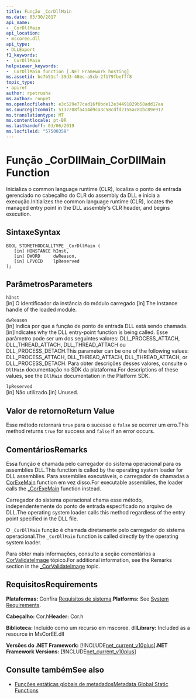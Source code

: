 ```yaml
---
title: Função _CorDllMain
ms.date: 03/30/2017
api_name:
- _CorDllMain
api_location:
- mscoree.dll
api_type:
- DLLExport
f1_keywords:
- _CorDllMain
helpviewer_keywords:
- _CorDllMain function [.NET Framework hosting]
ms.assetid: bc7b51cf-39d3-48ec-a5cb-2f179fbefff8
topic_type:
- apiref
author: rpetrusha
ms.author: ronpet
ms.openlocfilehash: e3c529e77cad16f0bde12e34491829b58add17aa
ms.sourcegitcommit: 5137208fa414d9ca3c58cdfd2155ac81bc89e917
ms.translationtype: MT
ms.contentlocale: pt-BR
ms.lasthandoff: 03/06/2019
ms.locfileid: "57500359"
---
```

# <a name="cordllmain-function"></a><span data-ttu-id="56979-102">Função _CorDllMain</span><span class="sxs-lookup"><span data-stu-id="56979-102">_CorDllMain Function</span></span>
<span data-ttu-id="56979-103">Inicializa o common language runtime (CLR), localiza o ponto de entrada gerenciado no cabeçalho do CLR do assembly da DLL e inicia a execução.</span><span class="sxs-lookup"><span data-stu-id="56979-103">Initializes the common language runtime (CLR), locates the managed entry point in the DLL assembly's CLR header, and begins execution.</span></span>  
  
## <a name="syntax"></a><span data-ttu-id="56979-104">Sintaxe</span><span class="sxs-lookup"><span data-stu-id="56979-104">Syntax</span></span>  
  
```  
BOOL STDMETHODCALLTYPE _CorDllMain (  
   [in] HINSTANCE hInst,  
   [in] DWORD     dwReason,  
   [in] LPVOID    lpReserved  
);  
```  
  
## <a name="parameters"></a><span data-ttu-id="56979-105">Parâmetros</span><span class="sxs-lookup"><span data-stu-id="56979-105">Parameters</span></span>  
 `hInst`  
 <span data-ttu-id="56979-106">[in] O identificador da instância do módulo carregado.</span><span class="sxs-lookup"><span data-stu-id="56979-106">[in] The instance handle of the loaded module.</span></span>  
  
 `dwReason`  
 <span data-ttu-id="56979-107">[in] Indica por que a função de ponto de entrada DLL está sendo chamada.</span><span class="sxs-lookup"><span data-stu-id="56979-107">[in]Indicates why the DLL entry-point function is being called.</span></span> <span data-ttu-id="56979-108">Esse parâmetro pode ser um dos seguintes valores: DLL_PROCESS_ATTACH, DLL_THREAD_ATTACH, DLL_THREAD_ATTACH ou DLL_PROCESS_DETACH.</span><span class="sxs-lookup"><span data-stu-id="56979-108">This parameter can be one of the following values: DLL_PROCESS_ATTACH, DLL_THREAD_ATTACH, DLL_THREAD_ATTACH, or DLL_PROCESS_DETACH.</span></span> <span data-ttu-id="56979-109">Para obter descrições desses valores, consulte o `DllMain` documentação no SDK da plataforma.</span><span class="sxs-lookup"><span data-stu-id="56979-109">For descriptions of these values, see the `DllMain` documentation in the Platform SDK.</span></span>  
  
 `lpReserved`  
 <span data-ttu-id="56979-110">[in] Não utilizado.</span><span class="sxs-lookup"><span data-stu-id="56979-110">[in] Unused.</span></span>  
  
## <a name="return-value"></a><span data-ttu-id="56979-111">Valor de retorno</span><span class="sxs-lookup"><span data-stu-id="56979-111">Return Value</span></span>  
 <span data-ttu-id="56979-112">Esse método retornará `true` para o sucesso e `false` se ocorrer um erro.</span><span class="sxs-lookup"><span data-stu-id="56979-112">This method returns `true` for success and `false` if an error occurs.</span></span>  
  
## <a name="remarks"></a><span data-ttu-id="56979-113">Comentários</span><span class="sxs-lookup"><span data-stu-id="56979-113">Remarks</span></span>  
 <span data-ttu-id="56979-114">Essa função é chamada pelo carregador do sistema operacional para os assemblies DLL.</span><span class="sxs-lookup"><span data-stu-id="56979-114">This function is called by the operating system loader for DLL assemblies.</span></span> <span data-ttu-id="56979-115">Para assemblies executáveis, o carregador de chamadas a [CorExeMain](../../../../docs/framework/unmanaged-api/hosting/corexemain-function.md) function em vez disso.</span><span class="sxs-lookup"><span data-stu-id="56979-115">For executable assemblies, the loader calls the [_CorExeMain](../../../../docs/framework/unmanaged-api/hosting/corexemain-function.md) function instead.</span></span>  
  
 <span data-ttu-id="56979-116">Carregador do sistema operacional chama esse método, independentemente do ponto de entrada especificado no arquivo de DLL.</span><span class="sxs-lookup"><span data-stu-id="56979-116">The operating system loader calls this method regardless of the entry point specified in the DLL file.</span></span>  
  
<span data-ttu-id="56979-117">O `_CorDllMain` função é chamada diretamente pelo carregador do sistema operacional.</span><span class="sxs-lookup"><span data-stu-id="56979-117">The `_CorDllMain` function is called directly by the operating system loader.</span></span>
  
 <span data-ttu-id="56979-118">Para obter mais informações, consulte a seção comentários a [CorValidateImage](../../../../docs/framework/unmanaged-api/hosting/corvalidateimage-function.md) tópico.</span><span class="sxs-lookup"><span data-stu-id="56979-118">For additional information, see the Remarks section in the [_CorValidateImage](../../../../docs/framework/unmanaged-api/hosting/corvalidateimage-function.md) topic.</span></span>  
  
## <a name="requirements"></a><span data-ttu-id="56979-119">Requisitos</span><span class="sxs-lookup"><span data-stu-id="56979-119">Requirements</span></span>  
 <span data-ttu-id="56979-120">**Plataformas:** Confira [Requisitos de sistema](../../../../docs/framework/get-started/system-requirements.md).</span><span class="sxs-lookup"><span data-stu-id="56979-120">**Platforms:** See [System Requirements](../../../../docs/framework/get-started/system-requirements.md).</span></span>  
  
 <span data-ttu-id="56979-121">**Cabeçalho:** Cor.h</span><span class="sxs-lookup"><span data-stu-id="56979-121">**Header:** Cor.h</span></span>  
  
 <span data-ttu-id="56979-122">**Biblioteca:** Incluído como um recurso em mscoree. dll</span><span class="sxs-lookup"><span data-stu-id="56979-122">**Library:** Included as a resource in MsCorEE.dll</span></span>  
  
 <span data-ttu-id="56979-123">**Versões do .NET Framework:** [!INCLUDE[net_current_v10plus](../../../../includes/net-current-v10plus-md.md)]</span><span class="sxs-lookup"><span data-stu-id="56979-123">**.NET Framework Versions:** [!INCLUDE[net_current_v10plus](../../../../includes/net-current-v10plus-md.md)]</span></span>  
  
## <a name="see-also"></a><span data-ttu-id="56979-124">Consulte também</span><span class="sxs-lookup"><span data-stu-id="56979-124">See also</span></span>
- [<span data-ttu-id="56979-125">Funções estáticas globais de metadados</span><span class="sxs-lookup"><span data-stu-id="56979-125">Metadata Global Static Functions</span></span>](../../../../docs/framework/unmanaged-api/metadata/metadata-global-static-functions.md)
